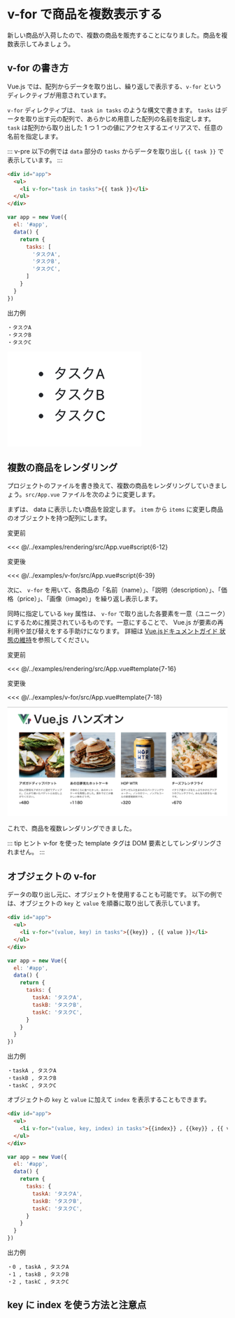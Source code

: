 # v-for で商品を複数表示する

新しい商品が入荷したので、複数の商品を販売することになりました。商品を複数表示してみましょう。

## v-for の書き方

Vue.js では、配列からデータを取り出し、繰り返しで表示する、`v-for` というディレクティブが用意されています。

`v-for` ディレクティブは、 `task in tasks` のような構文で書きます。 `tasks` はデータを取り出す元の配列で、あらかじめ用意した配列の名前を指定します。 `task` は配列から取り出した 1 つ 1 つの値にアクセスするエイリアスで、任意の名前を指定します。

::: v-pre
以下の例では `data` 部分の `tasks` からデータを取り出し `{{ task }}` で表示しています。
:::

```html
<div id="app">
  <ul>
    <li v-for="task in tasks">{{ task }}</li>
  </ul>
</div>
```

```js
var app = new Vue({
  el: '#app',
  data() {
    return {
      tasks: [
        'タスクA',
        'タスクB',
        'タスクC',
      ]
    }
  }
})
```

出力例
```
・タスクA
・タスクB
・タスクC
```

![v-for 構文の出力例](./images/v_for_result1.png)

## 複数の商品をレンダリング
プロジェクトのファイルを書き換えて、複数の商品をレンダリングしていきましょう。`src/App.vue` ファイルを次のように変更します。

まずは、 data に表示したい商品を設定します。 `item` から `items` に変更し商品のオブジェクトを持つ配列にします。

変更前

<<< @/../examples/rendering/src/App.vue#script{6-12}

変更後

<<< @/../examples/v-for/src/App.vue#script{6-39}

次に、 `v-for` を用いて、各商品の「名前（name）」、「説明（description）」、「価格（price）」、「画像（image）」を繰り返し表示します。

同時に指定している `key` 属性は、 `v-for` で取り出した各要素を一意（ユニーク）にするために推奨されているものです。一意にすることで、 Vue.js が要素の再利用や並び替えをする手助けになります。 詳細は [Vue.jsドキュメントガイド 状態の維持](https://v3.ja.vuejs.org/guide/list.html#%E7%8A%B6%E6%85%8B%E3%81%AE%E7%B6%AD%E6%8C%81 "Vue.jsドキュメントガイド 状態の維持")を参照してください。  

変更前

<<< @/../examples/rendering/src/App.vue#template{7-16}

変更後

<<< @/../examples/v-for/src/App.vue#template{7-18}

![複数の商品をレンダリングの出力例](./images/v_for_result2.png)

これで、商品を複数レンダリングできました。

::: tip ヒント
v-for を使った template タグは DOM 要素としてレンダリングされません。
:::

## オブジェクトの v-for
データの取り出し元に、オブジェクトを使用することも可能です。
以下の例では、オブジェクトの `key` と `value` を順番に取り出して表示しています。

```html
<div id="app">
  <ul>
    <li v-for="(value, key) in tasks">{{key}} , {{ value }}</li>
  </ul>
</div>
```

```js
var app = new Vue({
  el: '#app',
  data() {
    return {
      tasks: {
        taskA: 'タスクA',
        taskB: 'タスクB',
        taskC: 'タスクC',
      }
    }
  }
})
```

出力例
```
・taskA , タスクA
・taskB , タスクB
・taskC , タスクC
```

オブジェクトの `key` と `value` に加えて `index` を表示することもできます。

```html
<div id="app">
  <ul>
    <li v-for="(value, key, index) in tasks">{{index}} , {{key}} , {{ value }}</li>
  </ul>
</div>
```

```js
var app = new Vue({
  el: '#app',
  data() {
    return {
      tasks: {
        taskA: 'タスクA',
        taskB: 'タスクB',
        taskC: 'タスクC',
      }
    }
  }
})
```

出力例
```
・0 , taskA , タスクA
・1 , taskB , タスクB
・2 , taskC , タスクC
```
## key に index を使う方法と注意点
